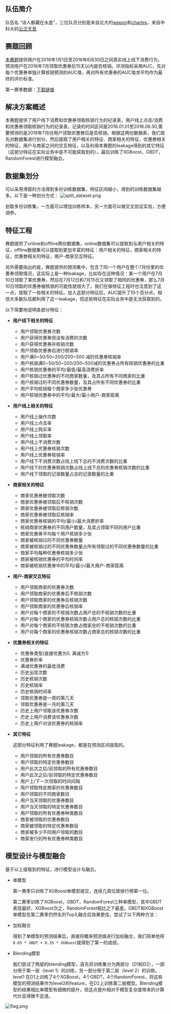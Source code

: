 ## 队伍简介

队伍名 “诗人都藏在水底”，三位队员分别是来自北大的[wepon](https://github.com/wepe)和[charles](https://github.com/ChaosPKU)，来自中科大的[云泛天音](https://github.com/jingchenUSTC)

## 赛题回顾
[本赛题](https://tianchi.shuju.aliyun.com/competition/introduction.htm?spm=5176.100068.5678.1.9Igo9O&raceId=231587)提供用户在2016年1月1日至2016年6月30日之间真实线上线下消费行为，预测用户在2016年7月领取优惠券后15天以内是否核销。评测指标采用AUC，先对每个优惠券单独计算核销预测的AUC值，再对所有优惠券的AUC值求平均作为最终的评价标准。

第一赛季数据：[下载链接](http://pan.baidu.com/s/1nvFG2ff)

## 解决方案概述
本赛题提供了用户线下消费和优惠券领取核销行为的纪录表，用户线上点击/消费和优惠券领取核销行为的纪录表，记录的时间区间是2016.01.01至2016.06.30,需要预测的是2016年7月份用户领取优惠劵后是否核销。根据这两份数据表，我们首先对数据集进行划分，然后提取了用户相关的特征、商家相关的特征，优惠劵相关的特征，用户与商家之间的交互特征，以及利用本赛题的leakage得到的其它特征（这部分特征在实际业务中是不可能获取到的）。最后训练了XGBoost，GBDT，RandomForest进行模型融合。

## 数据集划分
可以采用滑窗的方法得到多份训练数据集，特征区间越小，得到的训练数据集越多。以下是一种划分方式：
![split_dataset.png](http://upload-images.jianshu.io/upload_images/99097-d6e3f38a9b9ec379.png?imageMogr2/auto-orient/strip%7CimageView2/2/w/1240)

划取多份训练集，一方面可以增加训练样本，另一方面可以做交叉验证实验，方便调参。


## 特征工程
赛题提供了online和offline两份数据集，online数据集可以提取到与用户相关的特征，offline数据集可以提取到更加丰富的特征：用户相关的特征，商家相关的特征，优惠劵相关的特征，用户-商家交互特征。

另外需要指出的是，赛题提供的预测集中，包含了同一个用户在整个7月份里的优惠券领取情况，这实际上是一种leakage，比如存在这种情况：某一个用户在7月10日领取了某优惠券，然后在7月12日和7月15日又领取了相同的优惠券，那么7月10日领取的优惠券被核销的可能性就很大了。我们在做特征工程时也注意到了这一点，提取了一些相关的特征。加入这部分特征后，AUC提升了10个百分点，相信大多数队伍都利用了这一leakage，但这些特征在实际业务中是无法获取到的。

以下简要地说明各部分特征：

- **用户线下相关的特征**
	- 用户领取优惠券次数  
	- 用户获得优惠券但没有消费的次数
	- 用户获得优惠券并核销次数
	- 用户领取优惠券后进行核销率
	- 用户满0~50/50~200/200~500 减的优惠券核销率
	- 用户核销满0~50/50~200/200~500减的优惠券占所有核销优惠券的比重
	- 用户核销优惠券的平均/最低/最高消费折率
	- 用户核销过优惠券的不同商家数量，及其占所有不同商家的比重
	- 用户核销过的不同优惠券数量，及其占所有不同优惠券的比重
	- 用户平均核销每个商家多少张优惠券
	- 用户核销优惠券中的平均/最大/最小用户-商家距离

- **用户线上相关的特征**
	- 用户线上操作次数
	- 用户线上点击率
	- 用户线上购买率
	- 用户线上领取率
	- 用户线上不消费次数
	- 用户线上优惠券核销次数
	- 用户线上优惠券核销率
	- 用户线下不消费次数占线上线下总的不消费次数的比重
	- 用户线下的优惠券核销次数占线上线下总的优惠券核销次数的比重
	- 用户线下领取的记录数量占总的记录数量的比重
	
- **商家相关的特征**
	- 商家优惠券被领取次数
	- 商家优惠券被领取后不核销次数
	- 商家优惠券被领取后核销次数
	- 商家优惠券被领取后核销率
	- 商家优惠券核销的平均/最小/最大消费折率
	- 核销商家优惠券的不同用户数量，及其占领取不同的用户比重
	- 商家优惠券平均每个用户核销多少张
	- 商家被核销过的不同优惠券数量
	- 商家被核销过的不同优惠券数量占所有领取过的不同优惠券数量的比重
	- 商家平均每种优惠券核销多少张
	- 商家被核销优惠券的平均时间率
	- 商家被核销优惠券中的平均/最小/最大用户-商家距离

- **用户-商家交互特征**
	- 用户领取商家的优惠券次数
	- 用户领取商家的优惠券后不核销次数
	- 用户领取商家的优惠券后核销次数
	- 用户领取商家的优惠券后核销率
	- 用户对每个商家的不核销次数占用户总的不核销次数的比重
	- 用户对每个商家的优惠券核销次数占用户总的核销次数的比重
	- 用户对每个商家的不核销次数占商家总的不核销次数的比重
	- 用户对每个商家的优惠券核销次数占商家总的核销次数的比重

- **优惠券相关的特征**
	- 优惠券类型(直接优惠为0, 满减为1)
	- 优惠券折率
	- 满减优惠券的最低消费
	- 历史出现次数
	- 历史核销次数
	- 历史核销率
	- 历史核销时间率
	- 领取优惠券是一周的第几天
	- 领取优惠券是一月的第几天
	- 历史上用户领取该优惠券次数
	- 历史上用户消费该优惠券次数
	- 历史上用户对该优惠券的核销率

- **其它特征**
	
	这部分特征利用了赛题leakage，都是在预测区间提取的。
	- 用户领取的所有优惠券数目
	- 用户领取的特定优惠券数目
	- 用户此次之后/前领取的所有优惠券数目
	- 用户此次之后/前领取的特定优惠券数目
	- 用户上/下一次领取的时间间隔
	- 用户领取特定商家的优惠券数目
	- 用户领取的不同商家数目
	- 用户当天领取的优惠券数目
	- 用户当天领取的特定优惠券数目
	- 用户领取的所有优惠券种类数目
	- 商家被领取的优惠券数目
	- 商家被领取的特定优惠券数目
	- 商家被多少不同用户领取的数目
	- 商家发行的所有优惠券种类数目
	


## 模型设计与模型融合

基于以上提取到的特征，进行模型设计与融合。

- 单模型

	第一赛季只训练了XGBoost单模型提交，连续几周位居排行榜第一位。

	第二赛季训练了XGBoost，GBDT，RandomForest三种单模型，其中GBDT表现最好，XGBoost次之，RandomForest相比之下最差。GBDT和XGBoost单模型在第二赛季仍然名列Top3,融合后效果更佳，尝试了以下两种方法：

- 加权融合
	
	得到了单模型的预测结果后，直接将概率预测值进行加权融合，我们简单地用`0.65 * GBDT + 0.35 * XGBoost`就得到了第一的成绩。

- Blending模型

	我们尝试了两层的blending模型，首先将训练集分为两部分（D1和D2），一部分用于第一层（level 1）的训练，另一部分用于第二层（level 2）的训练。level1 在D1上训练了4个XGBoost，4个GBDT，4个RandomForest，将这些模型的预测结果作为level2的feature，在D2上训练第二层模型。Blending模型的结果相比单模型有细微的提升，但这点提升相对于模型复杂度带来的计算代价显得微不足道。
	

![flag.png](https://github.com/wepe/O2O-Coupon-Usage-Forecast/blob/master/flag.png)
